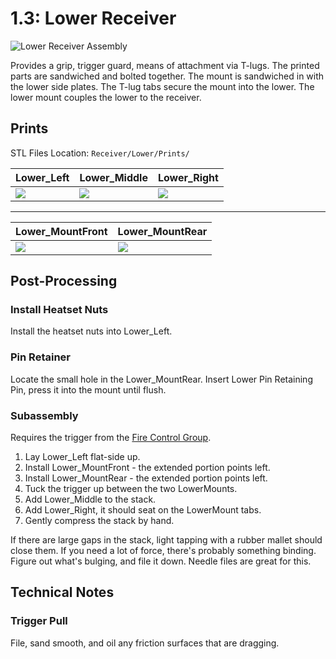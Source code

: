 # 1.3: Lower Receiver

![Lower Receiver Assembly](Preview_Lower.jpg)

Provides a grip, trigger guard, means of attachment via T-lugs.
The printed parts are sandwiched and bolted together.
The mount is sandwiched in with the lower side plates.
The T-lug tabs secure the mount into the lower.
The lower mount couples the lower to the receiver.

<!-- NEW PAGE -->
## Prints
STL Files Location: `Receiver/Lower/Prints/`

|Lower_Left|Lower_Middle|Lower_Right|
|-|-|-|
|![](Lower/Prints/Lower_Left_thumb.jpg)|![](Lower/Prints/Lower_Middle_thumb.jpg)|![](Lower/Prints/Lower_Right_thumb.jpg)|
---
|Lower_MountFront|Lower_MountRear|
|-|-|
|![](Lower/Prints/Lower_MountFront_thumb.jpg)|![](Lower/Prints/Lower_MountRear_thumb.jpg)|


<!-- NEW PAGE -->
## Post-Processing

### Install Heatset Nuts
Install the heatset nuts into Lower_Left.

### Pin Retainer
Locate the small hole in the Lower_MountRear.
Insert Lower Pin Retaining Pin, press it into the mount until flush.

### Subassembly
Requires the trigger from the [Fire Control Group](../FCG.md).

1. Lay Lower_Left flat-side up.
2. Install Lower_MountFront - the extended portion points left.
3. Install Lower_MountRear - the extended portion points left.
4. Tuck the trigger up between the two LowerMounts.
5. Add Lower_Middle to the stack.
6. Add Lower_Right, it should seat on the LowerMount tabs.
7. Gently compress the stack by hand.

If there are large gaps in the stack, light tapping with a rubber mallet should
close them. If you need a lot of force, there's probably something binding.
Figure out what's bulging, and file it down. Needle files are great for this.

## Technical Notes

### Trigger Pull
File, sand smooth, and oil any friction surfaces that are dragging.
